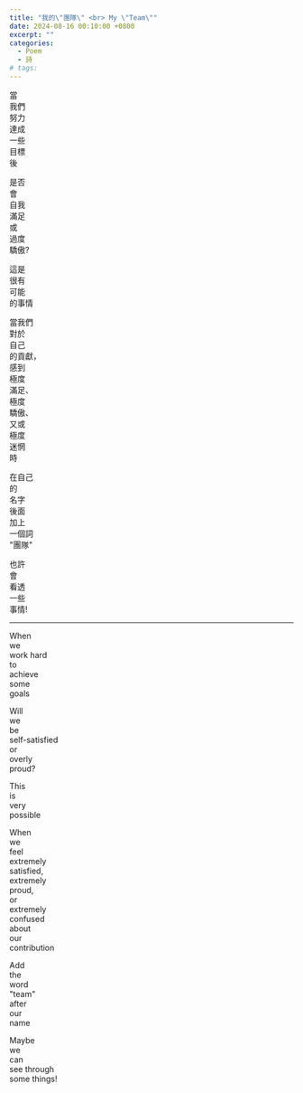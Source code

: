 ```yaml
---
title: "我的\"團隊\" <br> My \"Team\""
date: 2024-08-16 00:10:00 +0800
excerpt: ""
categories:
  - Poem
  - 詩
# tags:
---
```


當  
我們  
努力  
達成  
一些  
目標  
後

是否  
會  
自我  
滿足  
或  
過度  
驕傲?

這是  
很有  
可能  
的事情

當我們  
對於  
自己  
的貢獻，  
感到  
極度  
滿足、  
極度  
驕傲、  
又或  
極度  
迷惘  
時

在自己  
的  
名字  
後面  
加上  
一個詞  
"團隊"

也許  
會  
看透  
一些  
事情!

---

When  
we  
work hard  
to  
achieve  
some  
goals

Will  
we  
be  
self-satisfied  
or  
overly  
proud?

This  
is  
very  
possible

When  
we  
feel  
extremely  
satisfied,  
extremely  
proud,  
or  
extremely  
confused  
about  
our  
contribution

Add  
the  
word  
"team"  
after  
our  
name

Maybe  
we  
can  
see through  
some things!
